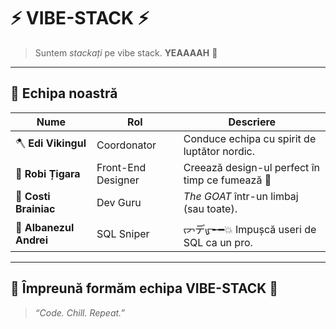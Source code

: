 # ⚡ VIBE-STACK ⚡  
> Suntem *stackați* pe vibe stack. **YEAAAAH** 🚀  

---

## 👥 Echipa noastră

| Nume | Rol | Descriere |
|------|------|------------|
| 🪓 **Edi Vikingul** | Coordonator | Conduce echipa cu spirit de luptător nordic. |
| 🚬 **Robi Țigara** | Front-End Designer | Creează design-ul perfect în timp ce fumează 🍃 |
| 🧠 **Costi Brainiac** | Dev Guru | *The GOAT* într-un limbaj (sau toate). |
| 🎯 **Albanezul Andrei** | SQL Sniper | ᡕᠵデᡁ᠊╾━💥 Impușcă useri de SQL ca un pro. |

---

## 🧩 Împreună formăm echipa **VIBE-STACK** 💫  

> *“Code. Chill. Repeat.”*  
